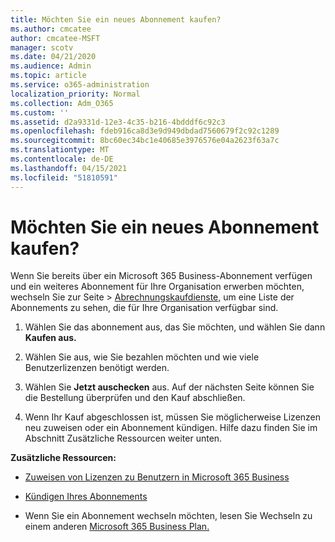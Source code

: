 ```yaml
---
title: Möchten Sie ein neues Abonnement kaufen?
ms.author: cmcatee
author: cmcatee-MSFT
manager: scotv
ms.date: 04/21/2020
ms.audience: Admin
ms.topic: article
ms.service: o365-administration
localization_priority: Normal
ms.collection: Adm_O365
ms.custom: ''
ms.assetid: d2a9331d-12e3-4c35-b216-4bdddf6c92c3
ms.openlocfilehash: fdeb916ca8d3e9d949dbdad7560679f2c92c1289
ms.sourcegitcommit: 8bc60ec34bc1e40685e3976576e04a2623f63a7c
ms.translationtype: MT
ms.contentlocale: de-DE
ms.lasthandoff: 04/15/2021
ms.locfileid: "51810591"
---
```

# <a name="looking-to-buy-a-new-subscription"></a>Möchten Sie ein neues Abonnement kaufen?

Wenn Sie bereits über ein Microsoft 365 Business-Abonnement verfügen und ein  weiteres Abonnement für Ihre Organisation erwerben möchten, wechseln Sie zur Seite \> [Abrechnungskaufdienste,](https://go.microsoft.com/fwlink/p/?linkid=868433) um eine Liste der Abonnements zu sehen, die für Ihre Organisation verfügbar sind.
 
1. Wählen Sie das abonnement aus, das Sie möchten, und wählen Sie dann **Kaufen aus.**

2. Wählen Sie aus, wie Sie bezahlen möchten und wie viele Benutzerlizenzen benötigt werden.

3. Wählen Sie **Jetzt auschecken** aus. Auf der nächsten Seite können Sie die Bestellung überprüfen und den Kauf abschließen.

4. Wenn Ihr Kauf abgeschlossen ist, müssen Sie möglicherweise Lizenzen neu zuweisen oder ein Abonnement kündigen. Hilfe dazu finden Sie im Abschnitt Zusätzliche Ressourcen weiter unten.

 **Zusätzliche Ressourcen:**
  
- [Zuweisen von Lizenzen zu Benutzern in Microsoft 365 Business](https://docs.microsoft.com/microsoft-365/admin/add-users/add-users)
    
- [Kündigen Ihres Abonnements](https://docs.microsoft.com/microsoft-365/commerce/subscriptions/cancel-your-subscription)
    
- Wenn Sie ein Abonnement wechseln möchten, lesen Sie Wechseln zu einem anderen [Microsoft 365 Business Plan.](https://docs.microsoft.com/microsoft-365/commerce/subscriptions/switch-to-a-different-plan)